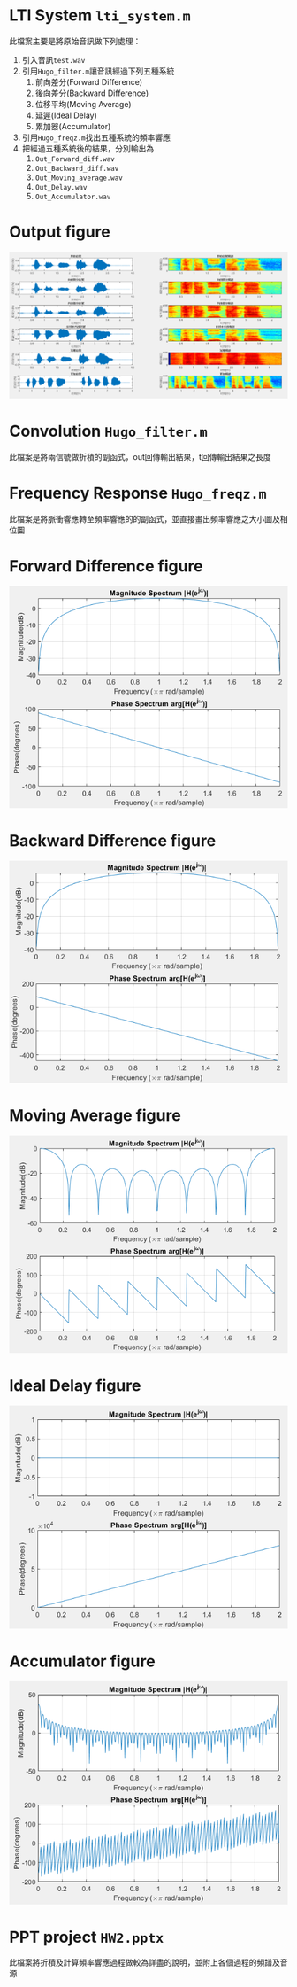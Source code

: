 # LTI System `lti_system.m`

此檔案主要是將原始音訊做下列處理：

1. 引入音訊`test.wav`
2. 引用`Hugo_filter.m`讓音訊經過下列五種系統
	1. 前向差分(Forward Difference)
	2. 後向差分(Backward Difference)
	3. 位移平均(Moving Average)
	4. 延遲(Ideal Delay)
	5. 累加器(Accumulator)
3. 引用`Hugo_freqz.m`找出五種系統的頻率響應
4. 把經過五種系統後的結果，分別輸出為
	1. `Out_Forward_diff.wav`
	2. `Out_Backward_diff.wav`
	3. `Out_Moving_average.wav`
	4. `Out_Delay.wav`
	5. `Out_Accumulator.wav`

# Output figure
![alt_text](https://github.com/t106360145/DSP_HW2/blob/host/Y.PNG)

# Convolution `Hugo_filter.m`

此檔案是將兩信號做折積的副函式，out回傳輸出結果，t回傳輸出結果之長度

# Frequency Response `Hugo_freqz.m`

此檔案是將脈衝響應轉至頻率響應的的副函式，並直接畫出頻率響應之大小圖及相位圖

# Forward Difference figure
![alt_text](https://github.com/t106360145/DSP_HW2/blob/host/h122.PNG)

# Backward Difference figure
![alt_text](https://github.com/t106360145/DSP_HW2/blob/host/hback.PNG)

# Moving Average figure
![alt_text](https://github.com/t106360145/DSP_HW2/blob/host/h32.PNG)

# Ideal Delay figure
![alt_text](https://github.com/t106360145/DSP_HW2/blob/host/hdelay.PNG)

# Accumulator figure
![alt_text](https://github.com/t106360145/DSP_HW2/blob/host/h52.PNG)

# PPT project `HW2.pptx`

此檔案將折積及計算頻率響應過程做較為詳盡的說明，並附上各個過程的頻譜及音源
